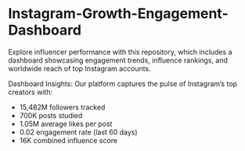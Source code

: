 # Instagram-Growth-Engagement-Dashboard
Explore influencer performance with this repository, which includes a dashboard showcasing engagement trends, influence rankings, and worldwide reach of top Instagram accounts.


Dashboard Insights:
Our platform captures the pulse of Instagram’s top creators with:
* 15,482M followers tracked
* 700K posts studied
* 1.05M average likes per post
* 0.02 engagement rate (last 60 days)
* 16K combined influence score
